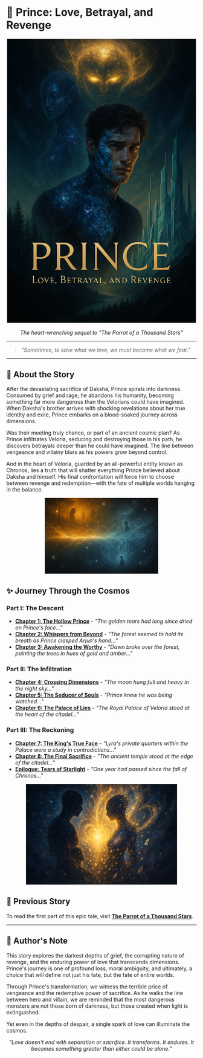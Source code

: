 # 🌌 Prince: Love, Betrayal, and Revenge

<div align="center">
  <img src="./poster.png" alt="Prince and Daksha" width="500px">
  <p><em>The heart-wrenching sequel to "The Parrot of a Thousand Stars"</em></p>
</div>

---

> *"Sometimes, to save what we love, we must become what we fear."*

---

## 📖 About the Story

After the devastating sacrifice of Daksha, Prince spirals into darkness. Consumed by grief and rage, he abandons his humanity, becoming something far more dangerous than the Velorians could have imagined. When Daksha's brother arrives with shocking revelations about her true identity and exile, Prince embarks on a blood-soaked journey across dimensions.

Was their meeting truly chance, or part of an ancient cosmic plan? As Prince infiltrates Veloria, seducing and destroying those in his path, he discovers betrayals deeper than he could have imagined. The line between vengeance and villainy blurs as his powers grow beyond control.

And in the heart of Veloria, guarded by an all-powerful entity known as Chronos, lies a truth that will shatter everything Prince believed about Daksha and himself. His final confrontation will force him to choose between revenge and redemption—with the fate of multiple worlds hanging in the balance.

<div align="center">
  <img src="./Cosmic Divide.png" alt="Cosmic Divide" width="300px">
</div>

## ✨ Journey Through the Cosmos

### Part I: The Descent
- [**Chapter 1: The Hollow Prince**](./chapter1.md) - *"The golden tears had long since dried on Prince's face..."*
- [**Chapter 2: Whispers from Beyond**](./chapter2.md) - *"The forest seemed to hold its breath as Prince clasped Arjun's hand..."*
- [**Chapter 3: Awakening the Worthy**](./chapter3.md) - *"Dawn broke over the forest, painting the trees in hues of gold and amber..."*

### Part II: The Infiltration
- [**Chapter 4: Crossing Dimensions**](./chapter4.md) - *"The moon hung full and heavy in the night sky..."*
- [**Chapter 5: The Seducer of Souls**](./chapter5.md) - *"Prince knew he was being watched..."*
- [**Chapter 6: The Palace of Lies**](./chapter6.md) - *"The Royal Palace of Veloria stood at the heart of the citadel..."*

### Part III: The Reckoning
- [**Chapter 7: The King's True Face**](./chapter7.md) - *"Lyra's private quarters within the Palace were a study in contradictions..."*
- [**Chapter 8: The Final Sacrifice**](./chapter8.md) - *"The ancient temple stood at the edge of the citadel..."*
- [**Epilogue: Tears of Starlight**](./epilogue.md) - *"One year had passed since the fall of Chronos..."*

<div align="center">
  <img src="./Cosmic Transformation.png" alt="Cosmic Transformation" width="400px">
</div>

## 🔮 Previous Story

To read the first part of this epic tale, visit [**The Parrot of a Thousand Stars**](https://iamsh.gitbook.io/daksha).

---

## 📝 Author's Note

This story explores the darkest depths of grief, the corrupting nature of revenge, and the enduring power of love that transcends dimensions. Prince's journey is one of profound loss, moral ambiguity, and ultimately, a choice that will define not just his fate, but the fate of entire worlds.

Through Prince's transformation, we witness the terrible price of vengeance and the redemptive power of sacrifice. As he walks the line between hero and villain, we are reminded that the most dangerous monsters are not those born of darkness, but those created when light is extinguished.

Yet even in the depths of despair, a single spark of love can illuminate the cosmos.

<div align="center">
  <p><em>"Love doesn't end with separation or sacrifice. It transforms. It endures. It becomes something greater than either could be alone."</em></p>
</div>
